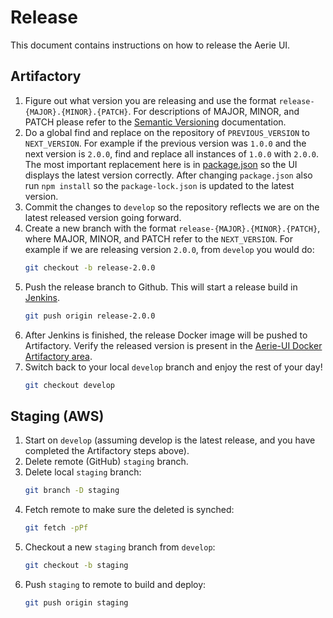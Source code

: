 # Release

This document contains instructions on how to release the Aerie UI.

## Artifactory

1. Figure out what version you are releasing and use the format `release-{MAJOR}.{MINOR}.{PATCH}`. For descriptions of MAJOR, MINOR, and PATCH please refer to the [Semantic Versioning](https://semver.org/) documentation.
1. Do a global find and replace on the repository of `PREVIOUS_VERSION` to `NEXT_VERSION`.
For example if the previous version was `1.0.0` and the next version is `2.0.0`, find and replace all instances of `1.0.0` with `2.0.0`. The most important replacement here is in [package.json](../package.json) so the UI displays the latest version correctly. After changing `package.json` also run `npm install` so the `package-lock.json` is updated to the latest version.
1. Commit the changes to `develop` so the repository reflects we are on the latest released version going forward.
1. Create a new branch with the format `release-{MAJOR}.{MINOR}.{PATCH}`, where MAJOR, MINOR, and PATCH refer to the `NEXT_VERSION`. For example if we are releasing version `2.0.0`, from `develop` you would do:
    ```sh
    git checkout -b release-2.0.0
    ```
1. Push the release branch to Github. This will start a release build in [Jenkins](https://cae-jenkins2.jpl.nasa.gov/job/MPSA/job/SEQ/job/normal_builds/job/aerie-ui/).
    ```sh
    git push origin release-2.0.0
    ```
1. After Jenkins is finished, the release Docker image will be pushed to Artifactory. Verify the released version is present in the [Aerie-UI Docker Artifactory area](https://artifactory.jpl.nasa.gov/artifactory/webapp/#/artifacts/browse/tree/General/docker-release-local/gov/nasa/jpl/aerie/aerie-ui).
1. Switch back to your local `develop` branch and enjoy the rest of your day!
    ```sh
    git checkout develop
    ```

## Staging (AWS)

1. Start on `develop` (assuming develop is the latest release, and you have completed the Artifactory steps above).
1. Delete remote (GitHub) `staging` branch.
1. Delete local `staging` branch:
    ```sh
    git branch -D staging
    ```
1. Fetch remote to make sure the deleted is synched:
    ```sh
    git fetch -pPf
    ```
1. Checkout a new `staging` branch from `develop`:
    ```sh
    git checkout -b staging
    ```
1. Push `staging` to remote to build and deploy:
    ```sh
    git push origin staging
    ```
